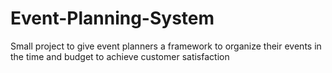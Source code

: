 # Event-Planning-System
Small project to give event planners a framework to organize their events in the time and budget to achieve customer satisfaction
